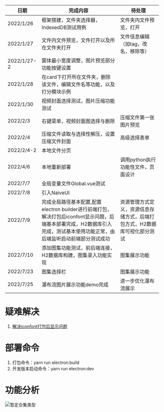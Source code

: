 日期|完成内容|待处理
---|---|---
2022/1/26|框架搭建，文件夹选择器，IndexedDB测试用例|文件夹内文件预览，打开
2022/1/27|文件内文件预览，文件打开以及所在文件夹打开|文件信息编辑（加tag，改名，移除等）
2022/1/27-2|窗体最小宽度调整，图片预览部分功能按键设置|
2022/1/28|在card下打开所在文件夹，删除该文件，编辑文件名等功能，以及打分模块示例|
2022/1/30|视频封面选择测试，图片压缩功能测试|
2022/2/3|右键菜单，视频封面图选择与删除|压缩文件第一张图片预览
2022/2/4|压缩文件读取与选择性解压，设置压缩文件封面|高级选择表单
2022/2/4-2|本地文件分页|
2022/4/6|本地重新部署|调用python执行功能性文件，页面设计
2022/7/7|全局变量文件Global.vue测试|
2022/7/8|引入NaiveUI|
2022/7/9|完成全局路径基本配置,配置electron builder进行前端打包，解决打包后iconfont显示问题，后端基本部署完成，H2数据库引入完成，测试基本使用功能正常，由后端监听启动前端部分测试成功|资源管理方式定义，资源信息存储方式，后端打包方式，H2数据库可视化部分测试
2022/7/10|添加图集功能测试，前后端连接，H2数据库构建，图集录入功能实现|图集展示功能
2022/7/23|图集选择栏|图集展示功能
2022/7/25|瀑布流图片展示功能demo完成|进一步优化瀑布流展示



# 疑难解决
1. [解决iconfont打包后显示问题](https://blog.csdn.net/qq_29712303/article/details/125002316)


# 部署命令
1. 打包命令：yarn run electron:build
2. 开发版本启动命令：yarn run electron:dev  


# 功能分析
![暂定合集类型](https://ywrbyimg.oss-cn-chengdu.aliyuncs.com/img/%E6%9C%AA%E5%91%BD%E5%90%8D%E7%99%BD%E6%9D%BFdhuahdshahdsa22.jpg)
